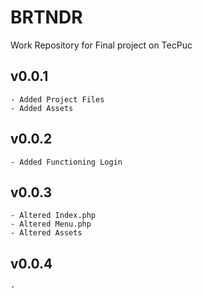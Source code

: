 # BRTNDR
  Work Repository for Final project on TecPuc
  ## v0.0.1
    - Added Project Files
    - Added Assets
  ## v0.0.2
    - Added Functioning Login
  ## v0.0.3
    - Altered Index.php
    - Altered Menu.php
    - Altered Assets
  ## v0.0.4
    -

